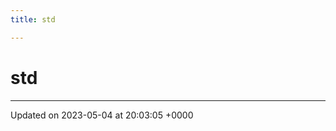 ```yaml
---
title: std

---
```


# std








-------------------------------

Updated on 2023-05-04 at 20:03:05 +0000